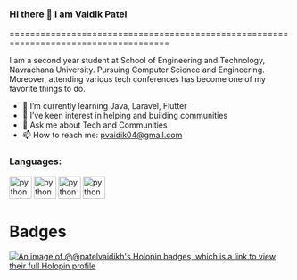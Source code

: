 ### Hi there 👋 I am Vaidik Patel
=====================================================================================

<!--
**PatelVaidikH/PatelVaidikH** is a ✨ _special_ ✨ repository because its `README.md` (this file) appears on your GitHub profile.

Here are some ideas to get you started:

- 🔭 I’m currently working on ...
- 🌱 I’m currently learning ...
- 👯 I’m looking to collaborate on ...
- 🤔 I’m looking for help with ...
- 💬 Ask me about ...
- 📫 How to reach me: ...
- 😄 Pronouns: ...
- ⚡ Fun fact: ...
-->

I am a second year student at School of Engineering and Technology, Navrachana University. Pursuing Computer Science and Engineering. Moreover, attending various tech conferences has become one of my favorite things to do.

- 🌱 I’m currently learning Java, Laravel, Flutter
- 👯 I’ve keen interest in helping and building communities
- 💬 Ask me about Tech and Communities
- 📫 How to reach me: pvaidik04@gmail.com

<h3 align="left">Languages:</h3>
<p align="left"> <img src="![python](https://github.com/PatelVaidikH/PatelVaidikH/assets/115892125/a5f40c73-6b62-48e6-9333-cb65dccc335f)" alt="python" width="40" height="40"/> <img src="" alt="python" width="40" height="40"/> <img src="" alt="python" width="40" height="40"/> <img src="" alt="python" width="40" height="40"/> </p>



# Badges 

[![An image of @@patelvaidikh's Holopin badges, which is a link to view their full Holopin profile](https://holopin.me/patelvaidikh)](https://holopin.io/@patelvaidikh)

